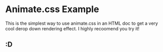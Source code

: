 # Animate.css Example
This is the simplest way to use animate.css in an HTML doc to get a very cool derop down rendering effect. I highly recoomend you try it! 

## :D 



